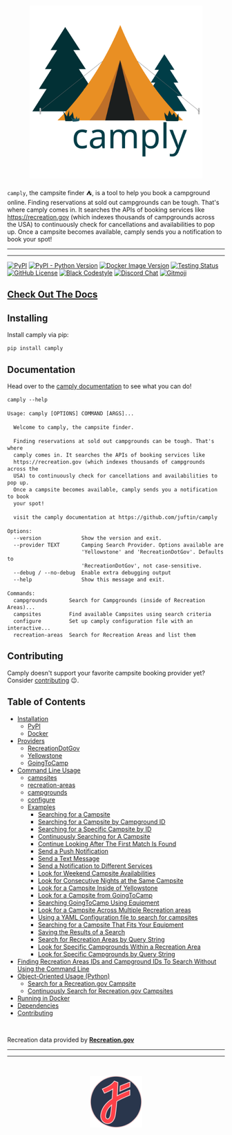 <div align="center">
<a href="https://github.com/juftin/camply">
  <img src="https://raw.githubusercontent.com/juftin/camply/main/docs/_static/camply.svg"
    width="400" height="400" alt="camply">
</a>
</div>

`camply`, the campsite finder ⛺️, is a tool to help you book a campground online. Finding
reservations at sold out campgrounds can be tough. That's where camply comes in. It searches the
APIs of booking services like https://recreation.gov (which indexes thousands of campgrounds across
the USA) to continuously check for cancellations and availabilities to pop up. Once a campsite
becomes available, camply sends you a notification to book your spot!

___________
___________

[![PyPI](https://img.shields.io/pypi/v/camply?color=blue&label=⛺️camply)](https://github.com/juftin/camply)
[![PyPI - Python Version](https://img.shields.io/pypi/pyversions/camply)](https://pypi.python.org/pypi/camply/)
[![Docker Image Version](https://img.shields.io/docker/v/juftin/camply?color=blue&label=docker&logo=docker)](https://hub.docker.com/r/juftin/camply)
[![Testing Status](https://github.com/juftin/camply/actions/workflows/tests.yaml/badge.svg?branch=main)](https://github.com/juftin/camply/actions/workflows/tests.yaml)
[![GitHub License](https://img.shields.io/github/license/juftin/camply?color=blue&label=License)](https://github.com/juftin/camply/blob/main/LICENSE)
[![Black Codestyle](https://img.shields.io/badge/code%20style-black-000000.svg)]()
[![Discord Chat](https://img.shields.io/static/v1?label=chat&message=discord&color=blue&logo=discord)](https://discord.gg/qZDr78kKvB)
[![Gitmoji](https://img.shields.io/badge/gitmoji-%20😜%20😍-FFDD67.svg)](https://gitmoji.dev)


## [Check Out The Docs](https://juftin.com/camply/)

## Installing

Install camply via pip:

```
pip install camply
```

## Documentation

Head over to the [camply documentation](https://juftin.com/camply/) to see what you can do!

```commandline
camply --help

Usage: camply [OPTIONS] COMMAND [ARGS]...

  Welcome to camply, the campsite finder.

  Finding reservations at sold out campgrounds can be tough. That's where
  camply comes in. It searches the APIs of booking services like
  https://recreation.gov (which indexes thousands of campgrounds across the
  USA) to continuously check for cancellations and availabilities to pop up.
  Once a campsite becomes available, camply sends you a notification to book
  your spot!

  visit the camply documentation at https://github.com/juftin/camply

Options:
  --version             Show the version and exit.
  --provider TEXT       Camping Search Provider. Options available are
                        'Yellowstone' and 'RecreationDotGov'. Defaults to
                        'RecreationDotGov', not case-sensitive.
  --debug / --no-debug  Enable extra debugging output
  --help                Show this message and exit.

Commands:
  campgrounds       Search for Campgrounds (inside of Recreation Areas)...
  campsites         Find available Campsites using search criteria
  configure         Set up camply configuration file with an interactive...
  recreation-areas  Search for Recreation Areas and list them
```

## Contributing

Camply doesn't support your favorite campsite booking provider yet? Consider
[contributing](https://juftin.com/camply/contributing/) 😉.


## Table of Contents

- [Installation](docs/installation.md)
    * [PyPI](docs/installation.md#pypi)
    * [Docker](docs/installation.md#docker)
- [Providers](docs/providers.md)
    * [RecreationDotGov](docs/providers.md#recreationgov)
    * [Yellowstone](docs/providers.md#yellowstone)
    * [GoingToCamp](docs/providers.md#goingtocamp)
- [Command Line Usage](docs/command_line_usage.md)
    * [campsites](docs/command_line_usage.md#campsites)
    * [recreation-areas](docs/command_line_usage.md#recreation-areas)
    * [campgrounds](docs/command_line_usage.md#campgrounds)
    * [configure](docs/command_line_usage.md#configure)
    * [Examples](docs/command_line_usage.md#examples)
        + [Searching for a Campsite](docs/command_line_usage.md#searching-for-a-campsite)
        + [Searching for a Campsite by Campground ID](docs/command_line_usage.md#searching-for-a-campsite-by-campground-id)
        + [Searching for a Specific Campsite by ID](docs/command_line_usage.md#searching-for-a-specific-campsite-by-id)
        + [Continuously Searching for A Campsite](docs/command_line_usage.md#continuously-searching-for-a-campsite)
        + [Continue Looking After The First Match Is Found](docs/command_line_usage.md#continue-looking-after-the-first-match-is-found)
        + [Send a Push Notification](docs/command_line_usage.md#send-a-push-notification)
        + [Send a Text Message](docs/command_line_usage.md#send-a-text-message)
        + [Send a Notification to Different Services](docs/command_line_usage.md#send-a-notification-to-different-services)
        + [Look for Weekend Campsite Availabilities](docs/command_line_usage.md#look-for-weekend-campsite-availabilities)
        + [Look for Consecutive Nights at the Same Campsite](docs/command_line_usage.md#look-for-consecutive-nights-at-the-same-campsite)
        + [Look for a Campsite Inside of Yellowstone](docs/command_line_usage.md#look-for-a-campsite-inside-of-yellowstone)
        + [Look for a Campsite from GoingToCamp](docs/command_line_usage.md#look-for-a-campsite-from-goingtocamp)
        + [Searching GoingToCamp Using Equipment](docs/command_line_usage.md#searching-goingtocamp-using-equipment)
        + [Look for a Campsite Across Multiple Recreation areas](docs/command_line_usage.md#look-for-a-campsite-across-multiple-recreation-areas)
        + [Using a YAML Configuration file to search for campsites](docs/command_line_usage.md#using-a-yaml-configuration-file-to-search-for-campsites)
        + [Searching for a Campsite That Fits Your Equipment](docs/command_line_usage.md#searching-for-a-campsite-that-fits-your-equipment)
        + [Saving the Results of a Search](docs/command_line_usage.md#saving-the-results-of-a-search)
        + [Search for Recreation Areas by Query String](docs/command_line_usage.md#search-for-recreation-areas-by-query-string)
        + [Look for Specific Campgrounds Within a Recreation Area](docs/command_line_usage.md#look-for-specific-campgrounds-within-a-recreation-area)
        + [Look for Specific Campgrounds by Query String](docs/command_line_usage.md#look-for-specific-campgrounds-by-query-string)
- [Finding Recreation Areas IDs and Campground IDs To Search Without Using the Command Line](docs/command_line_usage.md#finding-recreation-areas-ids-and-campground-ids-to-search-without-using-the-command-line)
- [Object-Oriented Usage (Python)](docs/python.md)
    * [Search for a Recreation.gov Campsite](docs/python.md#search-for-a-recreationgov-campsite)
    * [Continuously Search for Recreation.gov Campsites](docs/python.md#continuously-search-for-recreationgov-campsites)
- [Running in Docker](docs/docker.md)
- [Dependencies](docs/dependencies.md)
- [Contributing](docs/contributing.md)

<br/>

Recreation data provided by [**Recreation.gov**](https://ridb.recreation.gov/)

___________
___________

<br/>

[<p align="center" ><img src="https://raw.githubusercontent.com/juftin/juftin/main/static/juftin.png" width="120" height="120"  alt="juftin logo"> </p>](https://github.com/juftin)
